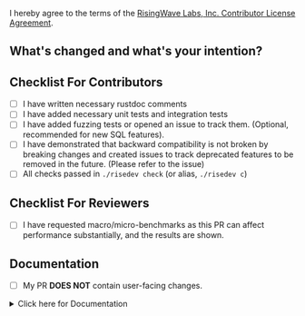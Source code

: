 I hereby agree to the terms of the [RisingWave Labs, Inc. Contributor License Agreement](https://gist.github.com/TennyZhuang/f00be7f16996ea48effb049aa7be4d66#file-rw_cla).

## What's changed and what's your intention?

<!--

**This section will be used as the commit message. Please do not leave this empty!**

Please explain **IN DETAIL** what the changes are in this PR and why they are needed:

- Summarize your change (**mandatory**)
- How does this PR work? Need a brief introduction for the changed logic (optional)
- Describe clearly one logical change and avoid lazy messages (optional)
- Describe any limitations of the current code (optional)
- Refer to a related PR or issue link (optional)

-->

## Checklist For Contributors

- [ ] I have written necessary rustdoc comments
- [ ] I have added necessary unit tests and integration tests
- [ ] I have added fuzzing tests or opened an issue to track them. (Optional, recommended for new SQL features).
- [ ] I have demonstrated that backward compatibility is not broken by breaking changes and created issues to track deprecated features to be removed in the future. (Please refer to the issue)
- [ ] All checks passed in `./risedev check` (or alias, `./risedev c`)

## Checklist For Reviewers

- [ ] I have requested macro/micro-benchmarks as this PR can affect performance substantially, and the results are shown.
<!-- To manually trigger a benchmark, please check out [Notion](https://www.notion.so/risingwave-labs/Manually-trigger-nexmark-performance-dashboard-test-b784f1eae1cf48889b2645d020b6b7d3). -->

## Documentation

- [ ] My PR **DOES NOT** contain user-facing changes.

<!-- 

You can ignore or delete the section below if you ticked the checkbox above.

Otherwise, remove the checkbox above and write a release note below.

-->

<details><summary>Click here for Documentation</summary>

### Types of user-facing changes

Please keep the types that apply to your changes, and remove the others.

- Installation and deployment
- Connector (sources & sinks)
- SQL commands, functions, and operators
- RisingWave cluster configuration changes
- Other (please specify in the release note below)

### Release note

<!--
Please create a release note for your changes. 

Discuss technical details in the "What's changed" section, and 
focus on the impact on users in the release note.

You should also mention the environment or conditions where the impact may occur.
-->

</details>
